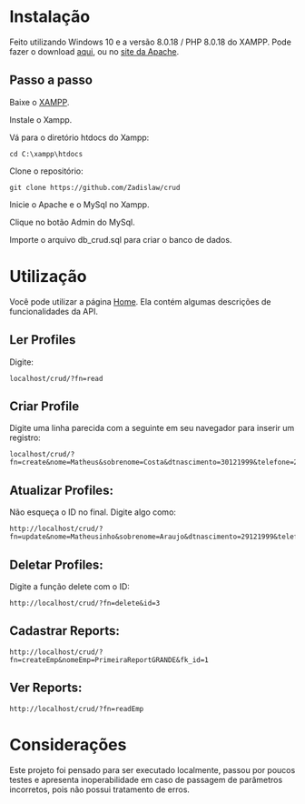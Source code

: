 # Instalação

Feito utilizando Windows 10 e a versão 8.0.18 / PHP 8.0.18 do XAMPP. Pode fazer o download [aqui](https://www.apachefriends.org/xampp-files/8.0.18/xampp-windows-x64-8.0.18-0-VS16-installer.exe), ou no [site da Apache](https://www.apachefriends.org/xampp-files/8.0.18/xampp-windows-x64-8.0.18-0-VS16-installer.exe).

## Passo a passo

Baixe o [XAMPP](https://www.apachefriends.org/xampp-files/8.0.18/xampp-windows-x64-8.0.18-0-VS16-installer.exe).

Instale o Xampp.

Vá para o diretório htdocs do Xampp:

```
cd C:\xampp\htdocs
```

Clone o repositório:

```
git clone https://github.com/Zadislaw/crud
```

Inicie o Apache e o MySql no Xampp.

Clique no botão Admin do MySql.

Importe o arquivo db_crud.sql para criar o banco de dados.



# Utilização


Você pode utilizar a página [Home](http://localhost/crud/index.html). Ela contém algumas descrições de funcionalidades da API.

## Ler Profiles

Digite:
```
localhost/crud/?fn=read
```


## Criar Profile

Digite uma linha parecida com a seguinte em seu navegador para inserir um registro:
```
localhost/crud/?fn=create&nome=Matheus&sobrenome=Costa&dtnascimento=30121999&telefone=2125554444&celular=21955554444&email=matheus@mail.com
```

## Atualizar Profiles:

Não esqueça o ID no final.
Digite algo como:
```
http://localhost/crud/?fn=update&nome=Matheusinho&sobrenome=Araujo&dtnascimento=29121999&telefone=8225554444&celular=82955554444&email=matheusinho@mail.com&id=4
```

## Deletar Profiles:


Digite a função delete com o ID: 
```
http://localhost/crud/?fn=delete&id=3
```

## Cadastrar Reports:

```
http://localhost/crud/?fn=createEmp&nomeEmp=PrimeiraReportGRANDE&fk_id=1
```

## Ver Reports:

```
http://localhost/crud/?fn=readEmp
```

# Considerações

Este projeto foi pensado para ser executado localmente, passou por poucos testes e apresenta inoperabilidade em caso de passagem de parâmetros incorretos, pois não possui tratamento de erros.
